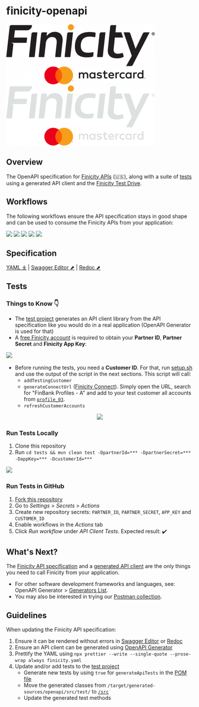 # finicity-openapi
[![](./res/logo.png)](https://www.finicity.com/#gh-light-mode-only)
[![](./res/logo-dark.png)](https://www.finicity.com/#gh-dark-mode-only)

## Overview

The OpenAPI specification for [Finicity APIs](https://docs.finicity.com/) (🇺🇸), along with a suite of [tests](./tests/src/test/java/com/mastercard/finicity/client/api) using a generated API client and the [Finicity Test Drive](https://signup.finicity.com/).

## Workflows

The following workflows ensure the API specification stays in good shape and can be used to consume the Finicity APIs from your application:

[![](https://github.com/Mastercard/finicity-openapi/actions/workflows/prettier.yml/badge.svg)](https://github.com/Mastercard/finicity-openapi/actions/workflows/prettier.yml)
[![](https://github.com/Mastercard/finicity-openapi/actions/workflows/swagger-editor.yml/badge.svg)](https://github.com/Mastercard/finicity-openapi/actions/workflows/swagger-editor.yml)
[![](https://github.com/Mastercard/finicity-openapi/actions/workflows/redoc.yml/badge.svg)](https://github.com/Mastercard/finicity-openapi/actions/workflows/redoc.yml)
[![](https://github.com/Mastercard/finicity-openapi/actions/workflows/openapi-generator.yml/badge.svg)](https://github.com/Mastercard/finicity-openapi/actions/workflows/openapi-generator.yml)
[![](https://github.com/Mastercard/finicity-openapi/actions/workflows/tests.yml/badge.svg)](https://github.com/Mastercard/finicity-openapi/actions/workflows/tests.yml)

## Specification
[YAML ⤓](./finicity.yaml) | [Swagger Editor ⬈](https://editor.swagger.io/?url=https%3A%2F%2Fraw.githubusercontent.com%2FFY-Dev-Relations%2Ffinicity-openapi%2Fmain%2Ffinicity.yaml) | [Redoc ⬈](https://redocly.github.io/redoc/?url=https://raw.githubusercontent.com/Mastercard/finicity-openapi/main/finicity.yaml&nocors)

## Tests
### Things to Know :point_down:

* The [test project](./tests) generates an API client library from the API specification like you would do in a real application (OpenAPI Generator is used for that)
* A [free Finicity account](https://signup.finicity.com/) is required to obtain your **Partner ID**, **Partner Secret** and **Finicity App Key**:

![](https://user-images.githubusercontent.com/3964455/195071182-7bba4ce8-9c1c-44ab-be96-4dea2b6af29b.gif)

* Before running the tests, you need a **Customer ID**. For that, run [setup.sh](./bin/setup.sh) and use the output of the script in the next sections. This script will call:
  * `addTestingCustomer`
  * `generateConnectUrl` ([Finicity Connect](https://docs.finicity.com/)). Simply open the URL, search for "FinBank Profiles - A" and add to your test customer all accounts from [`profile_03`](https://docs.finicity.com/test-the-apis/#bank-account-profiles).
  * `refreshCustomerAccounts`

<p align="center">
<img src="https://user-images.githubusercontent.com/3964455/195069664-638aa443-d87d-48ea-94fc-167f2ebfff57.gif" width="300px"/>
</p>

### Run Tests Locally

1. Clone this repository
2. Run `cd tests && mvn clean test -DpartnerId=*** -DpartnerSecret=*** -DappKey=*** -DcustomerId=***`

![](https://user-images.githubusercontent.com/3964455/194875163-af06b1a2-f2a2-44fe-a62e-73eb8fa78b35.gif)

### Run Tests in GitHub

1. [Fork this repository](https://github.com/Mastercard/finicity-openapi/fork)
2. Go to _Settings_ > _Secrets_ > _Actions_
3. Create new repository secrets: `PARTNER_ID`, `PARTNER_SECRET`, `APP_KEY` and `CUSTOMER_ID`
4. Enable workflows in the _Actions_ tab
5. Click _Run workflow_ under _API Client Tests_. Expected result: :heavy_check_mark:

## What's Next?

The [Finicity API specification](./finicity.yaml) and a [generated API client](./tests) are the only things you need to call Finicity from your application. 

* For other software development frameworks and languages, see: OpenAPI Generator > [Generators List](https://openapi-generator.tech/docs/generators).
* You may also be interested in trying our [Postman collection](https://github.com/Mastercard/finicity-postman).

## Guidelines

When updating the Finicity API specification:
1. Ensure it can be rendered without errors in [Swagger Editor](https://editor.swagger.io/?url=https%3A%2F%2Fraw.githubusercontent.com%2FFY-Dev-Relations%2Ffinicity-openapi%2Fmain%2Ffinicity.yaml) or [Redoc](https://redocly.github.io/redoc/?url=https://raw.githubusercontent.com/Mastercard/finicity-openapi/main/finicity.yaml&nocors)
2. Ensure an API client can be generated using [OpenAPI Generator](https://openapi-generator.tech/)
3. Prettify the YAML using `npx prettier --write --single-quote --prose-wrap always finicity.yaml`
4. Update and/or add tests to the [test project](./tests)
   * Generate new tests by using `true` for `generateApiTests` in the [POM file](./tests/pom.xml)
   * Move the generated classes from `/target/generated-sources/openapi/src/test/` to [`/src`](./tests/src/test/java/com/mastercard/finicity/client/api)
   * Update the generated test methods
